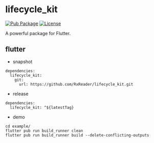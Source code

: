 # lifecycle_kit

[![Pub Package](https://img.shields.io/pub/v/lifecycle_kit.svg)](https://pub.dev/packages/lifecycle_kit)
[![License](https://img.shields.io/github/license/RxReader/lifecycle_kit)](https://github.com/RxReader/lifecycle_kit/blob/master/LICENSE)

A powerful package for Flutter.

## flutter

* snapshot

```
dependencies:
  lifecycle_kit:
    git:
      url: https://github.com/RxReader/lifecycle_kit.git
```

* release

```
dependencies:
  lifecycle_kit: ^${latestTag}
```

* demo

```shell
cd example/
flutter pub run build_runner clean
flutter pub run build_runner build --delete-conflicting-outputs
```
